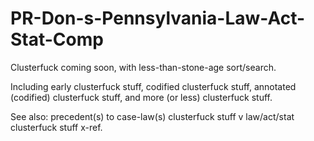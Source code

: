 # PR-Don-s-Pennsylvania-Law-Act-Stat-Comp

Clusterfuck coming soon, with less-than-stone-age sort/search.

Including early clusterfuck stuff, codified clusterfuck stuff, annotated (codified) clusterfuck stuff, and more (or less) clusterfuck stuff.


See also: precedent(s) to case-law(s) clusterfuck stuff v law/act/stat clusterfuck stuff x-ref.
